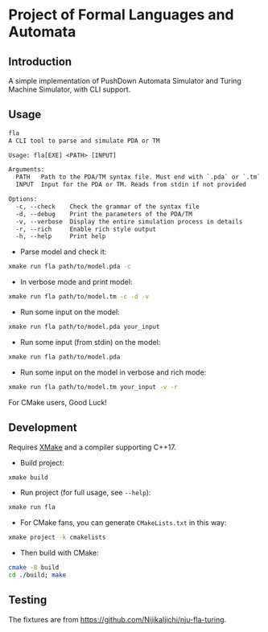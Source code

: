 # Project of Formal Languages and Automata

## Introduction

A simple implementation of PushDown Automata Simulator and Turing Machine Simulator, with CLI support.

## Usage

```txt
fla
A CLI tool to parse and simulate PDA or TM

Usage: fla[EXE] <PATH> [INPUT]

Arguments:
  PATH   Path to the PDA/TM syntax file. Must end with `.pda` or `.tm`
  INPUT  Input for the PDA or TM. Reads from stdin if not provided

Options:
  -c, --check    Check the grammar of the syntax file
  -d, --debug    Print the parameters of the PDA/TM
  -v, --verbose  Display the entire simulation process in details
  -r, --rich     Enable rich style output
  -h, --help     Print help
```

- Parse model and check it:

```sh
xmake run fla path/to/model.pda -c
```

- In verbose mode and print model:

```sh
xmake run fla path/to/model.tm -c -d -v
```

- Run some input on the model:

```sh
xmake run fla path/to/model.pda your_input
```

- Run some input (from stdin) on the model:

```sh
xmake run fla path/to/model.pda
```

- Run some input on the model in verbose and rich mode:

```sh
xmake run fla path/to/model.tm your_input -v -r
```

For CMake users, Good Luck!

## Development

Requires [XMake](https://xmake.io/) and a compiler supporting C++17.

- Build project:

```sh
xmake build
```

- Run project (for full usage, see `--help`):

```sh
xmake run fla
```

- For CMake fans, you can generate `CMakeLists.txt` in this way:

```sh
xmake project -k cmakelists
```

- Then build with CMake:

```sh
cmake -B build
cd ./build; make
```

## Testing

The fixtures are from <https://github.com/NijikaIjichi/nju-fla-turing>.
